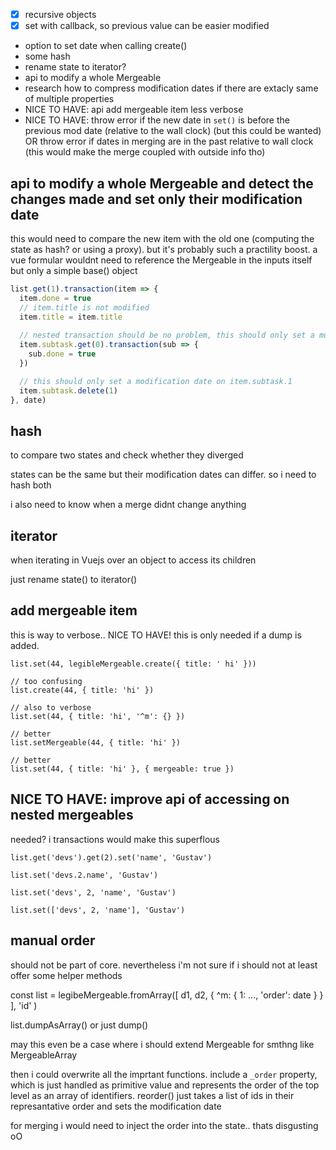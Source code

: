 * [x] recursive objects
* [x] set with callback, so previous value can be easier modified
* option to set date when calling create()
* some hash
* rename state to iterator?
* api to modify a whole Mergeable
* research how to compress modification dates if there are extacly same of multiple properties
* NICE TO HAVE: api add mergeable item less verbose
* NICE TO HAVE: throw error if the new date in `set()` is before the previous mod date (relative to the wall clock) (but this could be wanted) OR throw error if dates in merging are in the past relative to wall clock (this would make the merge coupled with outside info tho)

## api to modify a whole Mergeable and detect the changes made and set only their modification date

this would need to compare the new item with the old one (computing the state as hash? or using a proxy). but it's probably such a practility boost. a vue formular wouldnt need to reference the Mergeable in the inputs itself but only a simple base() object

```javascript
list.get(1).transaction(item => {
  item.done = true
  // item.title is not modified
  item.title = item.title
  
  // nested transaction should be no problem, this should only set a modification date on item.subtask.0
  item.subtask.get(0).transaction(sub => {
    sub.done = true
  })

  // this should only set a modification date on item.subtask.1
  item.subtask.delete(1)
}, date)
```

## hash

to compare two states and check whether they diverged

states can be the same but their modification dates can differ. so i need to hash both

i also need to know when a merge didnt change anything

## iterator

when iterating in Vuejs over an object to access its children

just rename state() to iterator()

## add mergeable item

this is way to verbose.. NICE TO HAVE! this is only needed if a dump is added.

```
list.set(44, legibleMergeable.create({ title: ' hi' }))

// too confusing
list.create(44, { title: 'hi' })

// also to verbose
list.set(44, { title: 'hi', '^m': {} })

// better
list.setMergeable(44, { title: 'hi' })

// better
list.set(44, { title: 'hi' }, { mergeable: true })
```

## NICE TO HAVE: improve api of accessing on nested mergeables

needed? i transactions would make this superflous

```
list.get('devs').get(2).set('name', 'Gustav')
    
list.set('devs.2.name', 'Gustav')

list.set('devs', 2, 'name', 'Gustav')

list.set(['devs', 2, 'name'], 'Gustav')
```

## manual order

should not be part of core. nevertheless i'm not sure if i should not at least offer some helper methods

const list = legibeMergeable.fromArray([ d1, d2, { ^m: { 1: ..., 'order': date } } ], 'id' )

list.dumpAsArray() or just dump()

may this even be a case where i should extend Mergeable for smthng like MergeableArray

then i could overwrite all the imprtant functions. include a `_order` property, which is just handled as primitive value and represents the order of the top level as an array of identifiers. reorder() just takes a list of ids in their represantative order and sets the modification date

for merging i would need to inject the order into the state.. thats disgusting oO
